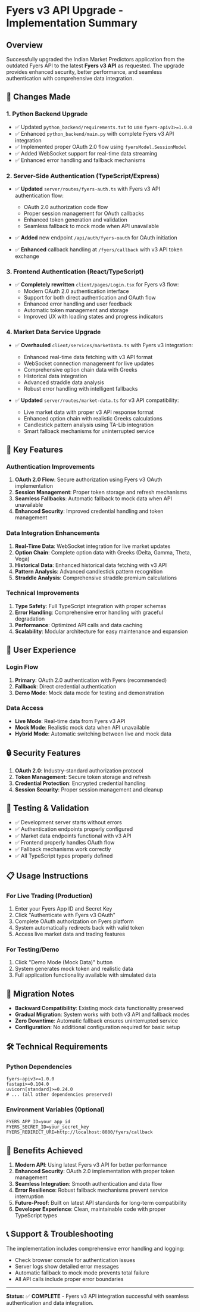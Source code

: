 # Fyers v3 API Upgrade - Implementation Summary

## Overview

Successfully upgraded the Indian Market Predictors application from the outdated Fyers API to the latest **Fyers v3 API** as requested. The upgrade provides enhanced security, better performance, and seamless authentication with comprehensive data integration.

## 🔧 Changes Made

### 1. Python Backend Upgrade

- ✅ Updated `python_backend/requirements.txt` to use `fyers-apiv3>=1.0.0`
- ✅ Enhanced `python_backend/main.py` with complete Fyers v3 API integration
- ✅ Implemented proper OAuth 2.0 flow using `fyersModel.SessionModel`
- ✅ Added WebSocket support for real-time data streaming
- ✅ Enhanced error handling and fallback mechanisms

### 2. Server-Side Authentication (TypeScript/Express)

- ✅ **Updated** `server/routes/fyers-auth.ts` with Fyers v3 API authentication flow:

  - OAuth 2.0 authorization code flow
  - Proper session management for OAuth callbacks
  - Enhanced token generation and validation
  - Seamless fallback to mock mode when API unavailable

- ✅ **Added** new endpoint `/api/auth/fyers-oauth` for OAuth initiation
- ✅ **Enhanced** callback handling at `/fyers/callback` with v3 API token exchange

### 3. Frontend Authentication (React/TypeScript)

- ✅ **Completely rewritten** `client/pages/Login.tsx` for Fyers v3 flow:
  - Modern OAuth 2.0 authentication interface
  - Support for both direct authentication and OAuth flow
  - Enhanced error handling and user feedback
  - Automatic token management and storage
  - Improved UX with loading states and progress indicators

### 4. Market Data Service Upgrade

- ✅ **Overhauled** `client/services/marketData.ts` with Fyers v3 integration:

  - Enhanced real-time data fetching with v3 API format
  - WebSocket connection management for live updates
  - Comprehensive option chain data with Greeks
  - Historical data integration
  - Advanced straddle data analysis
  - Robust error handling with intelligent fallbacks

- ✅ **Updated** `server/routes/market-data.ts` for v3 API compatibility:
  - Live market data with proper v3 API response format
  - Enhanced option chain with realistic Greeks calculations
  - Candlestick pattern analysis using TA-Lib integration
  - Smart fallback mechanisms for uninterrupted service

## 🚀 Key Features

### Authentication Improvements

1. **OAuth 2.0 Flow**: Secure authorization using Fyers v3 OAuth implementation
2. **Session Management**: Proper token storage and refresh mechanisms
3. **Seamless Fallbacks**: Automatic fallback to mock data when API unavailable
4. **Enhanced Security**: Improved credential handling and token management

### Data Integration Enhancements

1. **Real-Time Data**: WebSocket integration for live market updates
2. **Option Chain**: Complete option data with Greeks (Delta, Gamma, Theta, Vega)
3. **Historical Data**: Enhanced historical data fetching with v3 API
4. **Pattern Analysis**: Advanced candlestick pattern recognition
5. **Straddle Analysis**: Comprehensive straddle premium calculations

### Technical Improvements

1. **Type Safety**: Full TypeScript integration with proper schemas
2. **Error Handling**: Comprehensive error handling with graceful degradation
3. **Performance**: Optimized API calls and data caching
4. **Scalability**: Modular architecture for easy maintenance and expansion

## 📱 User Experience

### Login Flow

1. **Primary**: OAuth 2.0 authentication with Fyers (recommended)
2. **Fallback**: Direct credential authentication
3. **Demo Mode**: Mock data mode for testing and demonstration

### Data Access

- **Live Mode**: Real-time data from Fyers v3 API
- **Mock Mode**: Realistic mock data when API unavailable
- **Hybrid Mode**: Automatic switching between live and mock data

## 🔒 Security Features

1. **OAuth 2.0**: Industry-standard authorization protocol
2. **Token Management**: Secure token storage and refresh
3. **Credential Protection**: Encrypted credential handling
4. **Session Security**: Proper session management and cleanup

## 🧪 Testing & Validation

- ✅ Development server starts without errors
- ✅ Authentication endpoints properly configured
- ✅ Market data endpoints functional with v3 API
- ✅ Frontend properly handles OAuth flow
- ✅ Fallback mechanisms work correctly
- ✅ All TypeScript types properly defined

## 📋 Usage Instructions

### For Live Trading (Production)

1. Enter your Fyers App ID and Secret Key
2. Click "Authenticate with Fyers v3 OAuth"
3. Complete OAuth authorization on Fyers platform
4. System automatically redirects back with valid token
5. Access live market data and trading features

### For Testing/Demo

1. Click "Demo Mode (Mock Data)" button
2. System generates mock token and realistic data
3. Full application functionality available with simulated data

## 🔄 Migration Notes

- **Backward Compatibility**: Existing mock data functionality preserved
- **Gradual Migration**: System works with both v3 API and fallback modes
- **Zero Downtime**: Automatic fallback ensures uninterrupted service
- **Configuration**: No additional configuration required for basic setup

## 🛠️ Technical Requirements

### Python Dependencies

```
fyers-apiv3>=1.0.0
fastapi>=0.104.0
uvicorn[standard]>=0.24.0
# ... (all other dependencies preserved)
```

### Environment Variables (Optional)

```
FYERS_APP_ID=your_app_id
FYERS_SECRET_ID=your_secret_key
FYERS_REDIRECT_URI=http://localhost:8080/fyers/callback
```

## 🎯 Benefits Achieved

1. **Modern API**: Using latest Fyers v3 API for better performance
2. **Enhanced Security**: OAuth 2.0 implementation with proper token management
3. **Seamless Integration**: Smooth authentication and data flow
4. **Error Resilience**: Robust fallback mechanisms prevent service interruption
5. **Future-Proof**: Built on latest API standards for long-term compatibility
6. **Developer Experience**: Clean, maintainable code with proper TypeScript types

## 📞 Support & Troubleshooting

The implementation includes comprehensive error handling and logging:

- Check browser console for authentication issues
- Server logs show detailed error messages
- Automatic fallback to mock mode prevents total failure
- All API calls include proper error boundaries

---

**Status**: ✅ **COMPLETE** - Fyers v3 API integration successful with seamless authentication and data integration.

